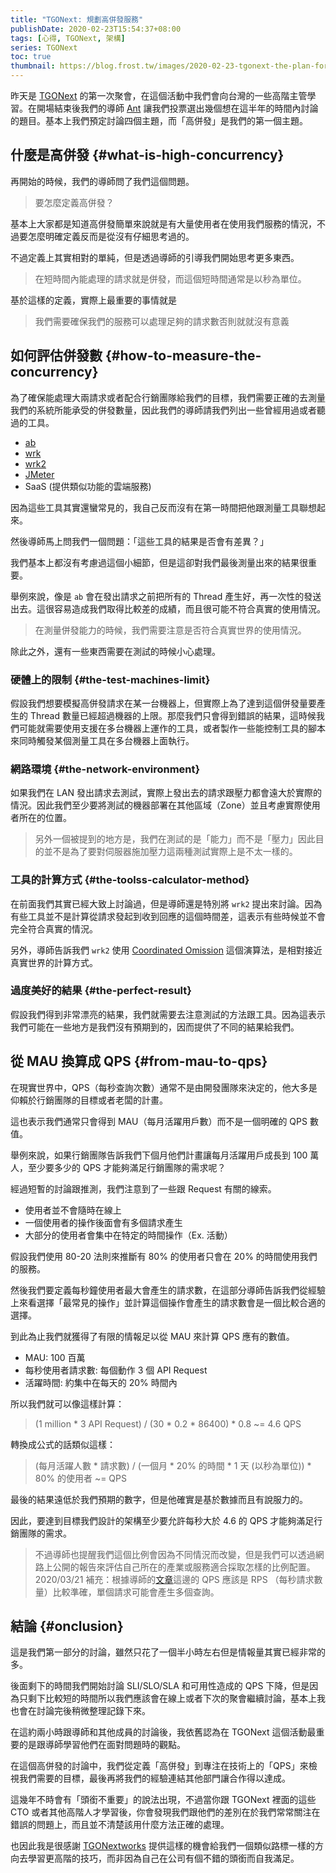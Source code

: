 ```yaml
---
title: "TGONext: 規劃高併發服務"
publishDate: 2020-02-23T15:54:37+08:00
tags: [心得, TGONext, 架構]
series: TGONext
toc: true
thumbnail: https://blog.frost.tw/images/2020-02-23-tgonext-the-plan-for-high-concurrency/thumbnail.jpg
---
```


昨天是 [TGONext](https://next.tgonetworks.org/) 的第一次聚會，在這個活動中我們會向台灣的一些高階主管學習。在開場結束後我們的導師 [Ant](https://blog.gcos.me/) 讓我們投票選出幾個想在這半年的時間內討論的題目。基本上我們預定討論四個主題，而「高併發」是我們的第一個主題。

<!--more-->

## 什麼是高併發 {#what-is-high-concurrency}

再開始的時候，我們的導師問了我們這個問題。

> 要怎麼定義高併發？

基本上大家都是知道高併發簡單來說就是有大量使用者在使用我們服務的情況，不過要怎麼明確定義反而是從沒有仔細思考過的。

不過定義上其實相對的單純，但是透過導師的引導我們開始思考更多東西。

> 在短時間內能處理的請求就是併發，而這個短時間通常是以秒為單位。

基於這樣的定義，實際上最重要的事情就是

> 我們需要確保我們的服務可以處理足夠的請求數否則就就沒有意義

## 如何評估併發數 {#how-to-measure-the-concurrency}

為了確保能處理大兩請求或者配合行銷團隊給我們的目標，我們需要正確的去測量我們的系統所能承受的併發數量，因此我們的導師請我們列出一些曾經用過或者聽過的工具。

* [ab](https://httpd.apache.org/docs/2.4/programs/ab.html)
* [wrk](https://github.com/wg/wrk)
* [wrk2](https://github.com/giltene/wrk2)
* [JMeter](https://jmeter.apache.org/)
* SaaS (提供類似功能的雲端服務)

因為這些工具其實還蠻常見的，我自己反而沒有在第一時間把他跟測量工具聯想起來。

然後導師馬上問我們一個問題：「這些工具的結果是否會有差異？」

我們基本上都沒有考慮過這個小細節，但是這卻對我們最後測量出來的結果很重要。

舉例來說，像是 `ab` 會在發出請求之前把所有的 Thread 產生好，再一次性的發送出去。這很容易造成我們取得比較差的成績，而且很可能不符合真實的使用情況。

> 在測量併發能力的時候，我們需要注意是否符合真實世界的使用情況。

除此之外，還有一些東西需要在測試的時候小心處理。

### 硬體上的限制 {#the-test-machines-limit}

假設我們想要模擬高併發請求在某一台機器上，但實際上為了達到這個併發量要產生的 Thread 數量已經超過機器的上限。那麼我們只會得到錯誤的結果，這時候我們可能就需要使用支援在多台機器上運作的工具，或者製作一些能控制工具的腳本來同時觸發某個測量工具在多台機器上面執行。

### 網路環境 {#the-network-environment}

如果我們在 LAN 發出請求去測試，實際上發出去的請求跟壓力都會遠大於實際的情況。因此我們至少要將測試的機器部署在其他區域（Zone）並且考慮實際使用者所在的位置。

> 另外一個被提到的地方是，我們在測試的是「能力」而不是「壓力」因此目的並不是為了要對伺服器施加壓力這兩種測試實際上是不太一樣的。

### 工具的計算方式 {#the-toolss-calculator-method}

在前面我們其實已經大致上討論過，但是導師還是特別將 `wrk2` 提出來討論。因為有些工具並不是計算從請求發起到收到回應的這個時間差，這表示有些時候並不會完全符合真實的情況。

另外，導師告訴我們 `wrk2` 使用 [Coordinated Omission](https://medium.com/@siddontang/the-coordinated-omission-problem-in-the-benchmark-tools-5d9abef79279) 這個演算法，是相對接近真實世界的計算方式。

### 過度美好的結果 {#the-perfect-result}

假設我們得到非常漂亮的結果，我們就需要去注意測試的方法跟工具。因為這表示我們可能在一些地方是我們沒有預期到的，因而提供了不同的結果給我們。

## 從 MAU 換算成 QPS {#from-mau-to-qps}

在現實世界中，QPS（每秒查詢次數）通常不是由開發團隊來決定的，他大多是仰賴於行銷團隊的目標或者老闆的計畫。

這也表示我們通常只會得到 MAU（每月活躍用戶數）而不是一個明確的 QPS 數值。

舉例來說，如果行銷團隊告訴我們下個月他們計畫讓每月活躍用戶成長到 100 萬人，至少要多少的 QPS 才能夠滿足行銷團隊的需求呢？

經過短暫的討論跟推測，我們注意到了一些跟 Request 有關的線索。

* 使用者並不會隨時在線上
* 一個使用者的操作後面會有多個請求產生
* 大部分的使用者會集中在特定的時間操作（Ex. 活動）

假設我們使用 80-20 法則來推斷有 80% 的使用者只會在 20% 的時間使用我們的服務。

然後我們要定義每秒鐘使用者最大會產生的請求數，在這部分導師告訴我們從經驗上來看選擇「最常見的操作」並計算這個操作會產生的請求數會是一個比較合適的選擇。

到此為止我們就獲得了有限的情報足以從 MAU 來計算 QPS 應有的數值。

* MAU: 100 百萬
* 每秒使用者請求數: 每個動作 3 個 API Request
* 活躍時間: 約集中在每天的 20% 時間內

所以我們就可以像這樣計算：

> (1 million * 3 API Request) / (30 * 0.2 * 86400) * 0.8 ~= 4.6 QPS

轉換成公式的話類似這樣：

> (每月活躍人數 * 請求數) / (一個月 * 20% 的時間 * 1 天 (以秒為單位)) * 80% 的使用者 ~= QPS

最後的結果遠低於我們預期的數字，但是他確實是基於數據而且有說服力的。

因此，要達到目標我們設計的架構至少要允許每秒大於 4.6 的 QPS 才能夠滿足行銷團隊的需求。

> 不過導師也提醒我們這個比例會因為不同情況而改變，但是我們可以透過網路上公開的報告來評估自己所在的產業或服務適合採取怎樣的比例配置。
> 2020/03/21 補充：根據導師的[文章](https://blog.gcos.me/post/2020-03-11_how-software-architecture-meet-business-require-mau-sla-by-rps-slo/)這邊的 QPS 應該是 RPS （每秒請求數量）比較準確，單個請求可能會產生多個查詢。

## 結論 {#onclusion}

這是我們第一部分的討論，雖然只花了一個半小時左右但是情報量其實已經非常的多。

後面剩下的時間我們開始討論 SLI/SLO/SLA 和可用性造成的 QPS 下降，但是因為只剩下比較短的時間所以我們應該會在線上或者下次的聚會繼續討論，基本上我也會在討論完後稍微整理記錄下來。

在這約兩小時跟導師和其他成員的討論後，我依舊認為在 TGONext 這個活動最重要的是跟導師學習他們在面對問題時的觀點。

在這個高併發的討論中，我們從定義「高併發」到專注在技術上的「QPS」來檢視我們需要的目標，最後再將我們的經驗連結其他部門讓合作得以達成。

這幾年不時會有「頭銜不重要」的說法出現，不過當你跟 TGONext 裡面的這些 CTO 或者其他高階人才學習後，你會發現我們跟他們的差別在於我們常常關注在錯誤的問題上，而且並不清楚該用什麼方法正確的處理。

也因此我是很感謝 [TGONextworks](https://tgonetworks.org/) 提供這樣的機會給我們一個類似路標一樣的方向去學習更高階的技巧，而非因為自己在公司有個不錯的頭銜而自我滿足。
